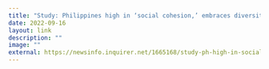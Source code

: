 ```yaml
---
title: "Study: Philippines high in ‘social cohesion,’ embraces diversity"
date: 2022-09-16
layout: link
description: ""
image: ""
external: https://newsinfo.inquirer.net/1665168/study-ph-high-in-social-cohesion-embraces-diversity#ixzz7f0tjPWo2
---
```

